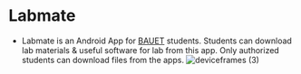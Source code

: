 # Labmate
 -	Labmate is an Android App for [BAUET](https://bauet.ac.bd/) students. Students can download lab materials & useful software for lab from this app. Only authorized students can download files from the apps.
![deviceframes (3)](https://user-images.githubusercontent.com/98076172/160301260-f7feda16-26bb-47cd-9823-c88fcd2b3866.png)

